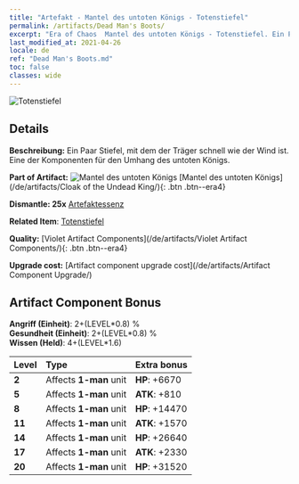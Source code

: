 ```yaml
---
title: "Artefakt - Mantel des untoten Königs - Totenstiefel"
permalink: /artifacts/Dead Man's Boots/
excerpt: "Era of Chaos  Mantel des untoten Königs - Totenstiefel. Ein Paar Stiefel, mit dem der Träger schnell wie der Wind ist. Eine der Komponenten für den Umhang des untoten Königs."
last_modified_at: 2021-04-26
locale: de
ref: "Dead Man's Boots.md"
toc: false
classes: wide
---
```


 ![Totenstiefel](/images/t/artifact_40323.png)



## Details

 **Beschreibung:** Ein Paar Stiefel, mit dem der Träger schnell wie der Wind ist. Eine der Komponenten für den Umhang des untoten Königs.

 **Part of Artifact:** ![Mantel des untoten Königs](/images/t/icon_artifact_32.png) [Mantel des untoten Königs](/de/artifacts/Cloak of the Undead King/){: .btn .btn--era4}

 **Dismantle: 25x** [Artefaktessenz](/ItemsDE/con_905/)

 **Related Item**: [Totenstiefel](/ItemsDE/art_131/)

 **Quality:** [Violet Artifact Components](/de/artifacts/Violet Artifact Components/){: .btn .btn--era4}

 **Upgrade cost:** [Artifact component upgrade cost](/de/artifacts/Artifact Component Upgrade/)

## Artifact Component Bonus

  **Angriff (Einheit)**: 2+(LEVEL\*0.8) %<br/>**Gesundheit (Einheit)**: 2+(LEVEL\*0.8) %<br/>**Wissen (Held)**: 4+(LEVEL\*1.6)

  |  Level  | Type |    Extra bonus  | 
  |:--------|:-----|:----------------| 
  | **2** | Affects **1-man** unit | **HP**: +6670 | 
  | **5** | Affects **1-man** unit | **ATK**: +810 | 
  | **8** | Affects **1-man** unit | **HP**: +14470 | 
  | **11** | Affects **1-man** unit | **ATK**: +1570 | 
  | **14** | Affects **1-man** unit | **HP**: +26640 | 
  | **17** | Affects **1-man** unit | **ATK**: +2330 | 
  | **20** | Affects **1-man** unit | **HP**: +31520 | 
